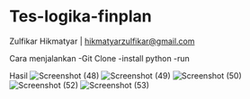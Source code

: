 # Tes-logika-finplan

Zulfikar Hikmatyar | hikmatyarzulfikar@gmail.com

Cara menjalankan
-Git Clone
-install python
-run

Hasil
![Screenshot (48)](https://github.com/fickar/Tes-logika-finplan/assets/89756828/18b29255-7369-4ef6-8bc6-5b2675765936)
![Screenshot (49)](https://github.com/fickar/Tes-logika-finplan/assets/89756828/05f5f0cf-5536-4f75-b250-4d9c50fd07b0)
![Screenshot (50)](https://github.com/fickar/Tes-logika-finplan/assets/89756828/a473f68b-537a-42a3-b07e-c2664ed7f577)
![Screenshot (52)](https://github.com/fickar/Tes-logika-finplan/assets/89756828/3ff0390f-5984-4b9d-ba36-8df0c8b955ad)
![Screenshot (53)](https://github.com/fickar/Tes-logika-finplan/assets/89756828/ced9fea0-7960-49fb-b6e9-3612abc26b8d)
